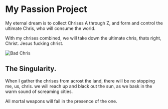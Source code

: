 # My Passion Project
My eternal dream is to collect Chrises A through Z, and form and control the ultimate Chris, who will consume the world.

With my chrises combined, we will take down the ultimate chris, thats right, Christ. Jesus fucking christ.

![Bad Chris](http://dominicans.ie/wp-content/uploads/2011/11/christ-king3.jpg)

## The Singularity.
When I gather the chrises from acrost the land, there will be no stopping me, us, chris. we will reach up and black out the sun, as we bask in the warm sound of screaming cities.

All mortal weapons will fail in the presence of the one.
